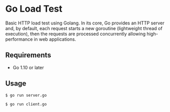 # Go Load Test

Basic HTTP load test using Golang. In its core, Go provides an HTTP server and, by default, each request starts a new goroutine (lightweight thread of execution), then the requests are processed concurrently allowing high-performance in web applications.

## Requirements
* Go 1.10 or later

## Usage 

`$ go run server.go`

`$ go run client.go`
